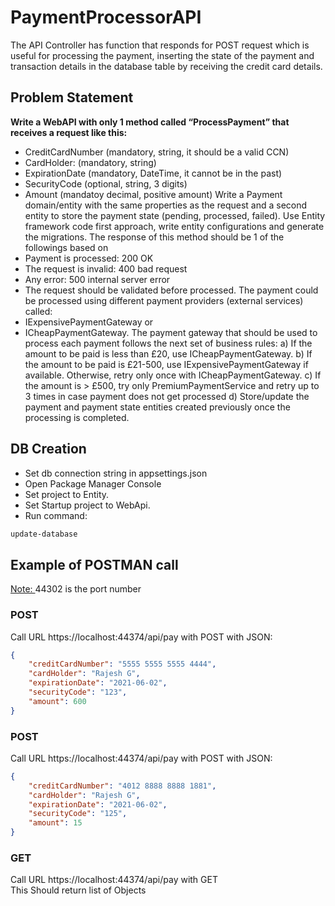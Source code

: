 # PaymentProcessorAPI
The API Controller has function that responds for POST request which is useful for processing the payment, inserting the state of the payment and transaction details in the database table by receiving the credit card details.

## Problem Statement

**Write a WebAPI with only 1 method called “ProcessPayment” that receives a request like this:**
- CreditCardNumber (mandatory, string, it should be a valid CCN)
- CardHolder: (mandatory, string)
- ExpirationDate (mandatory, DateTime, it cannot be in the past)
- SecurityCode (optional, string, 3 digits)
- Amount (mandatoy decimal, positive amount)
Write a Payment domain/entity with the same properties as the request and a second entity to store
the payment state (pending, processed, failed). Use Entity framework code first approach, write
entity configurations and generate the migrations.
The response of this method should be 1 of the followings based on
- Payment is processed: 200 OK
- The request is invalid: 400 bad request
- Any error: 500 internal server error
- The request should be validated before processed.
The payment could be processed using different payment providers (external services) called:
- IExpensivePaymentGateway or
- ICheapPaymentGateway.
The payment gateway that should be used to process each payment follows the next set of business
rules:
a) If the amount to be paid is less than £20, use ICheapPaymentGateway.
b) If the amount to be paid is £21-500, use IExpensivePaymentGateway if available. Otherwise, retry
only once with ICheapPaymentGateway.
c) If the amount is > £500, try only PremiumPaymentService and retry up to 3 times in case payment
does not get processed
d) Store/update the payment and payment state entities created previously once the processing is
completed.

## DB Creation
* Set db connection string in appsettings.json
* Open Package Manager Console
* Set project to Entity.
* Set Startup project to WebApi.
* Run command:
```bash
update-database
```

## Example of POSTMAN call
<ins> Note: </ins> 44302 is the port number
### POST
Call URL https://localhost:44374/api/pay with POST with JSON:

```json
{
    "creditCardNumber": "5555 5555 5555 4444",
    "cardHolder": "Rajesh G",
    "expirationDate": "2021-06-02",
    "securityCode": "123",
    "amount": 600
}
```
### POST
Call URL https://localhost:44374/api/pay with POST with JSON:

```json
{
    "creditCardNumber": "4012 8888 8888 1881",
    "cardHolder": "Rajesh G",
    "expirationDate": "2021-06-02",
    "securityCode": "125",
    "amount": 15
}
```
### GET
Call URL https://localhost:44374/api/pay with GET  
This Should return list of Objects
```json

```
